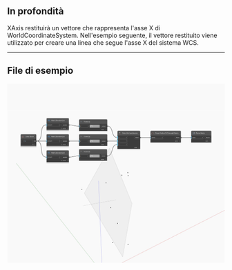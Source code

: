 ## In profondità
XAxis restituirà un vettore che rappresenta l'asse X di WorldCoordinateSystem. Nell'esempio seguente, il vettore restituito viene utilizzato per creare una linea che segue l'asse X del sistema WCS.
___
## File di esempio

![XAxis](./Autodesk.DesignScript.Geometry.Plane.XAxis_img.jpg)

